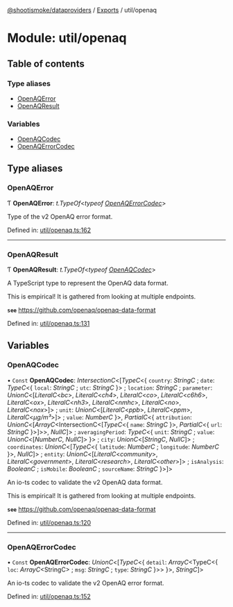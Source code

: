 [@shootismoke/dataproviders](../README.md) / [Exports](../modules.md) / util/openaq

# Module: util/openaq

## Table of contents

### Type aliases

- [OpenAQError](util_openaq.md#openaqerror)
- [OpenAQResult](util_openaq.md#openaqresult)

### Variables

- [OpenAQCodec](util_openaq.md#openaqcodec)
- [OpenAQErrorCodec](util_openaq.md#openaqerrorcodec)

## Type aliases

### OpenAQError

Ƭ **OpenAQError**: *t.TypeOf*<*typeof* [*OpenAQErrorCodec*](util_openaq.md#openaqerrorcodec)\>

Type of the v2 OpenAQ error format.

Defined in: [util/openaq.ts:162](https://github.com/shootismoke/common/blob/1e71707/packages/dataproviders/src/util/openaq.ts#L162)

___

### OpenAQResult

Ƭ **OpenAQResult**: *t.TypeOf*<*typeof* [*OpenAQCodec*](util_openaq.md#openaqcodec)\>

A TypeScript type to represent the OpenAQ data format.

This is empirical! It is gathered from looking at multiple endpoints.

**`see`** https://github.com/openaq/openaq-data-format

Defined in: [util/openaq.ts:131](https://github.com/shootismoke/common/blob/1e71707/packages/dataproviders/src/util/openaq.ts#L131)

## Variables

### OpenAQCodec

• `Const` **OpenAQCodec**: *IntersectionC*<[*TypeC*<{ `country`: *StringC* ; `date`: *TypeC*<{ `local`: *StringC* ; `utc`: *StringC*  }\> ; `location`: *StringC* ; `parameter`: *UnionC*<[*LiteralC*<*bc*\>, *LiteralC*<*ch4*\>, *LiteralC*<*co*\>, *LiteralC*<*c6h6*\>, *LiteralC*<*ox*\>, *LiteralC*<*nh3*\>, *LiteralC*<*nmhc*\>, *LiteralC*<*no*\>, *LiteralC*<*nox*\>]\> ; `unit`: *UnionC*<[*LiteralC*<*ppb*\>, *LiteralC*<*ppm*\>, *LiteralC*<*µg/m³*\>]\> ; `value`: *NumberC*  }\>, *PartialC*<{ `attribution`: *UnionC*<[*ArrayC*<IntersectionC<[*TypeC*<{ `name`: *StringC*  }\>, *PartialC*<{ `url`: *StringC*  }\>]\>\>, *NullC*]\> ; `averagingPeriod`: *TypeC*<{ `unit`: *StringC* ; `value`: *UnionC*<[*NumberC*, *NullC*]\>  }\> ; `city`: *UnionC*<[*StringC*, *NullC*]\> ; `coordinates`: *UnionC*<[*TypeC*<{ `latitude`: *NumberC* ; `longitude`: *NumberC*  }\>, *NullC*]\> ; `entity`: *UnionC*<[*LiteralC*<*community*\>, *LiteralC*<*government*\>, *LiteralC*<*research*\>, *LiteralC*<*other*\>]\> ; `isAnalysis`: *BooleanC* ; `isMobile`: *BooleanC* ; `sourceName`: *StringC*  }\>]\>

An io-ts codec to validate the v2 OpenAQ data format.

This is empirical! It is gathered from looking at multiple endpoints.

**`see`** https://github.com/openaq/openaq-data-format

Defined in: [util/openaq.ts:120](https://github.com/shootismoke/common/blob/1e71707/packages/dataproviders/src/util/openaq.ts#L120)

___

### OpenAQErrorCodec

• `Const` **OpenAQErrorCodec**: *UnionC*<[*TypeC*<{ `detail`: *ArrayC*<TypeC<{ `loc`: *ArrayC*<StringC\> ; `msg`: *StringC* ; `type`: *StringC*  }\>\>  }\>, *StringC*]\>

An io-ts codec to validate the v2 OpenAQ error format.

Defined in: [util/openaq.ts:152](https://github.com/shootismoke/common/blob/1e71707/packages/dataproviders/src/util/openaq.ts#L152)
